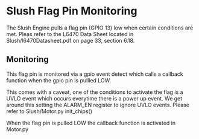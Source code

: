 # Slush Flag Pin Monitoring
The Slush Engine pulls a flag pin (GPIO 13) low when certain conditions are met. Pleas refer to the L6470 Data Sheet located
in Slush/l6470Datasheet.pdf on page 33, section 6.18.

## Monitoring
This flag pin is monitored via a gpio event detect which calls a callback function when the gpio pin is pullled LOW.

This comes with a caveat, one of the conditions to activate the flag is a UVLO event which occurs everytime there is a power up event.
We get around this setting the ALARM_EN register to ignore UVLO events. Please refer to Slush/Motor.py init_chips()

When the flag pin is pulled LOW the callback function is activated in Motor.py
